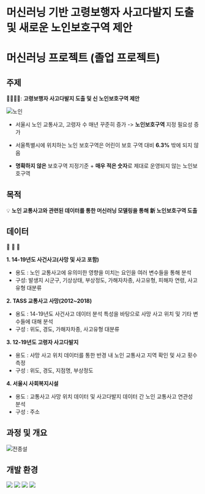 # 머신러닝 기반 고령보행자 사고다발지 도출 및 새로운 노인보호구역 제안

# 머신러닝 프로젝트 (졸업 프로젝트)

## 주제

:car:🚥:car::traffic_light:: **고령보행자 사고다발지 도출 및 신 노인보호구역 제안**

![노인](https://user-images.githubusercontent.com/92377162/147870659-2b955df1-124a-454f-b666-8a77c0c26331.png)

* 서울시 노인 교통사고, 고령자 수 매년 꾸준히 증가 -> **노인보호구역** 지정 필요성 증가

* 서울특별시에 위치하는 노인 보호구역은 어린이 보호 구역 대비 **6.3%** 밖에 되지 않음

* **명확하지 않은** 보호구역 지정기준 + **매우 적은 숫자**로 제대로 운영되지 않는 노인보호구역


## 목적

:bulb: **노인 교통사고와 관련된 데이터를 통한 머신러닝 모델링을 통해 新 노인보호구역 도출**


## 데이터

:memo: :memo: :memo:

**1. 14-19년도 사건사고(사망 및 사고 포함)**
   * 용도 : 노인 교통사고에 유의미한 영향을 미치는 요인을 여러 변수들을 통해 분석
   * 구성: 발생지 시군구, 기상상태, 부상정도, 가해자차종, 사고유형, 피해자 연령, 사고유형 대분류 

**2. TASS 교통사고 사망(2012~2018)**
   * 용도 : 14-19년도 사건사고 데이터 분석 특성을 바탕으로 사망 사고 위치 및 기타 변수들에 대해 분석 
   * 구성 : 위도, 경도, 가해자차종, 사고유형 대분류 

**3. 12-19년도 고령자 사고다발지**
   * 용도 : 사망 사고 위치 데이터를 통한 반경 내 노인 교통사고 지역 확인 및 사고 횟수 측정 
   * 구성 : 위도, 경도, 지점명, 부상정도

**4. 서울시 사회복지시설**
   * 용도 : 교통사고 사망 위치 데이터 및 사고다발지 데이터 간 노인 교통사고 연관성 분석 
   * 구성 : 주소


## 과정 및 개요

![전종설](https://user-images.githubusercontent.com/92377162/147871227-6e0d6fa4-e85e-45df-9dfc-d54ec4c8240c.png)

   
## 개발 환경

<div align=left> 
   <img src="https://img.shields.io/badge/python-3776AB?style=for-the-badge&logo=python&logoColor=white"> 
   <img src="https://img.shields.io/badge/jupyter-F37626?style=for-the-badge&logo=jupyter&logoColor=white">
   <img src="https://img.shields.io/badge/google colab-F9AB00?style=for-the-badge&logo=google colab&logoColor=white"> 
   <img src="https://img.shields.io/badge/scikit learn-F7931E?style=for-the-badge&logo=scikit learn&logoColor=white"> 
   <br>
</div> 





